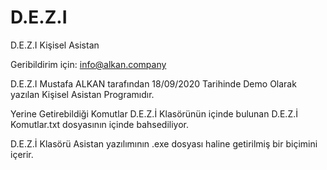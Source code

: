 # D.E.Z.I
D.E.Z.I Kişisel Asistan

Geribildirim için: info@alkan.company

D.E.Z.I Mustafa ALKAN tarafından 18/09/2020 Tarihinde Demo Olarak yazılan Kişisel Asistan Programıdır.

Yerine Getirebildiği Komutlar D.E.Z.İ Klasörünün içinde bulunan D.E.Z.İ Komutlar.txt dosyasının içinde bahsediliyor.

D.E.Z.İ Klasörü Asistan yazılımının .exe dosyası haline getirilmiş bir biçimini içerir.
